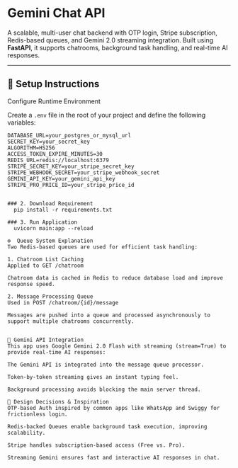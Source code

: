 # Gemini Chat API

A scalable, multi-user chat backend with OTP login, Stripe subscription, Redis-based queues, and Gemini 2.0 streaming integration. Built using **FastAPI**, it supports chatrooms, background task handling, and real-time AI responses.

---

## 🔧 Setup Instructions

Configure Runtime Environment

Create a `.env` file in the root of your project and define the following variables:

```env
DATABASE_URL=your_postgres_or_mysql_url
SECRET_KEY=your_secret_key
ALGORITHM=HS256
ACCESS_TOKEN_EXPIRE_MINUTES=30
REDIS_URL=redis://localhost:6379
STRIPE_SECRET_KEY=your_stripe_secret_key
STRIPE_WEBHOOK_SECRET=your_stripe_webhook_secret
GEMINI_API_KEY=your_gemini_api_key
STRIPE_PRO_PRICE_ID=your_stripe_price_id


### 2. Download Requirement
  pip install -r requirements.txt

### 3. Run Application
  uvicorn main:app --reload 

⚙️  Queue System Explanation
Two Redis-based queues are used for efficient task handling:

1. Chatroom List Caching
Applied to GET /chatroom

Chatroom data is cached in Redis to reduce database load and improve response speed.

2. Message Processing Queue
Used in POST /chatroom/{id}/message

Messages are pushed into a queue and processed asynchronously to support multiple chatrooms concurrently.


🤖 Gemini API Integration
This app uses Google Gemini 2.0 Flash with streaming (stream=True) to provide real-time AI responses:

The Gemini API is integrated into the message queue processor.

Token-by-token streaming gives an instant typing feel.

Background processing avoids blocking the main server thread.

🧠 Design Decisions & Inspiration
OTP-based Auth inspired by common apps like WhatsApp and Swiggy for frictionless login.

Redis-backed Queues enable background task execution, improving scalability.

Stripe handles subscription-based access (Free vs. Pro).

Streaming Gemini ensures fast and interactive AI responses in chat.